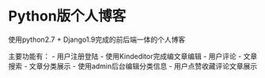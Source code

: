 # Python版个人博客

使用python2.7 + Django1.9完成的前后端一体的个人博客  

主要功能有：
    - 用户注册登陆
    - 使用Kindeditor完成编文章编辑
    - 用户评论
    - 文章搜索
    - 文章分类展示
    - 使用admin后台编辑分类信息
    - 用户点赞收藏评论文章展示